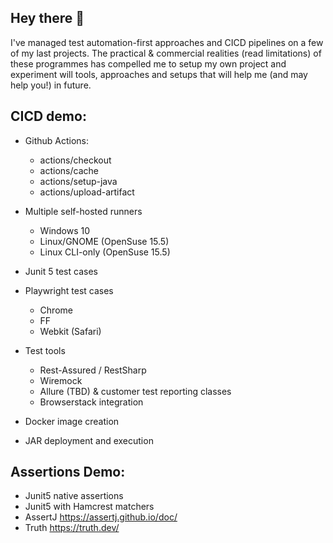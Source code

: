 ## Hey there 👋

<!--
**Moonbeam69/Moonbeam69** is a ✨ _special_ ✨ repository because its `README.md` (this file) appears on your GitHub profile. -->

I've managed test automation-first approaches and CICD pipelines on a few of my last projects. The practical & commercial realities (read limitations) of these programmes has compelled me to setup my own project and experiment will tools, approaches and setups that will help me (and may help you!) in future. 

## CICD demo:

- Github Actions:

  - actions/checkout
  - actions/cache
  - actions/setup-java
  - actions/upload-artifact

- Multiple self-hosted runners
  - Windows 10
  - Linux/GNOME (OpenSuse 15.5)
  - Linux CLI-only (OpenSuse 15.5)

- Junit 5 test cases
  
- Playwright test cases
  - Chrome
  - FF
  - Webkit (Safari)

- Test tools
  - Rest-Assured / RestSharp
  - Wiremock
  - Allure (TBD) & customer test reporting classes
  - Browserstack integration
 
- Docker image creation
 - JAR deployment and execution

## Assertions Demo:

- Junit5 native assertions
- Junit5 with Hamcrest matchers
- AssertJ  https://assertj.github.io/doc/
- Truth https://truth.dev/

